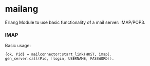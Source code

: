 mailang
=======

Erlang Module to use basic functionality of a mail server: IMAP/POP3.


### IMAP ###
Basic usage:

    {ok, Pid} = mailconnector:start_link(HOST, imap).
    gen_server:call(Pid, [login, USERNAME, PASSWORD]).